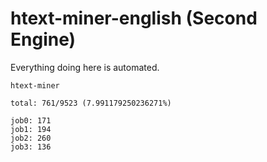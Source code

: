 # htext-miner-english (Second Engine)

Everything doing here is automated.

```
htext-miner

total: 761/9523 (7.991179250236271%)

job0: 171
job1: 194
job2: 260
job3: 136
```